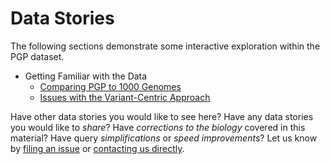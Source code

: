 Data Stories
==========================

The following sections demonstrate some interactive exploration within the PGP dataset.

 * Getting Familiar with the Data
   * [Comparing PGP to 1000 Genomes](./comparing-pgp-to-1000genomes)
   * [Issues with the Variant-Centric Approach](./issues-with-the-variant-centric-approach)
   
   
Have other data stories you would like to see here?  Have any data stories you would like to *share*?  Have *corrections to the biology* covered in this material?  Have query *simplifications* or *speed improvements*?  Let us know by [filing an issue](https://github.com/googlegenomics/bigquery-examples/issues) or [contacting us directly](mailto:google-genomics-contact@googlegroups.com).
